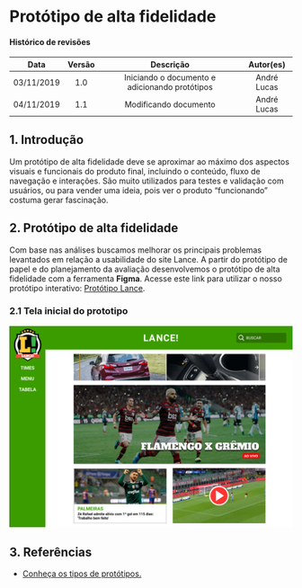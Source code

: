# Protótipo de alta fidelidade

#### Histórico de revisões
|   Data   |  Versão  |        Descrição       |          Autor(es)          |
|:--------:|:--------:|:----------------------:|:---------------------------:|
|03/11/2019|1.0| Iniciando o documento e adicionando protótipos |André Lucas|
|04/11/2019|1.1|Modificando documento|André Lucas| 

## 1. Introdução

Um protótipo de alta fidelidade deve se aproximar ao máximo dos aspectos visuais e funcionais do produto final, incluindo o conteúdo, fluxo de navegação e interações. São muito utilizados para testes e validação com usuários, ou para vender uma ideia, pois ver o produto “funcionando” costuma gerar fascinação.

## 2. Protótipo de alta fidelidade

Com base nas análises buscamos melhorar os principais problemas levantados em relação a usabilidade do site Lance. A partir do protótipo de papel e do planejamento da avaliação desenvolvemos o protótipo de alta fidelidade com a ferramenta **Figma**. Acesse este link para utilizar o nosso protótipo interativo: [Protótipo Lance](https://www.figma.com/file/P20DyPWi8UBMlW2FlwgCYt/2019.2-Lance?node-id=0%3A1).

### 2.1 Tela inicial do prototipo

![Prototipo](../img/tela_inicial_prototipo.png)

## 3. Referências

- [Conheça os tipos de protótipos.](https://dextra.com.br/pt/baixa-media-ou-alta-fidelidade-conheca-as-diferencas-entre-os-tipos-de-prototipos/)
